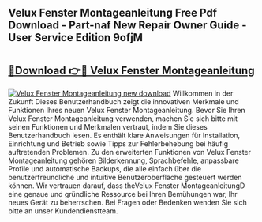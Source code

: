 ## Velux Fenster Montageanleitung Free Pdf Download - Part-naf New Repair Owner Guide - User Service Edition 9ofjM

# <h2><a href="http://df791m.blite.top/?on=Velux+Fenster+Montageanleitung">🔗Download 👉🔴 Velux Fenster Montageanleitung</a></h2>

[![Velux Fenster Montageanleitung new download](https://i.imgur.com/lujVjoI.png)](http://df791m.blite.top/?on=Velux+Fenster+Montageanleitung)
Willkommen in der Zukunft Dieses Benutzerhandbuch zeigt die innovativen Merkmale und Funktionen Ihres neuen Velux Fenster Montageanleitung. Bevor Sie Ihren Velux Fenster Montageanleitung verwenden, machen Sie sich bitte mit seinen Funktionen und Merkmalen vertraut, indem Sie dieses Benutzerhandbuch lesen. Es enthält klare Anweisungen für Installation, Einrichtung und Betrieb sowie Tipps zur Fehlerbehebung bei häufig auftretenden Problemen. Zu den erweiterten Funktionen von Velux Fenster Montageanleitung gehören Bilderkennung, Sprachbefehle, anpassbare Profile und automatische Backups, die alle einfach über die benutzerfreundliche und intuitive Benutzeroberfläche gesteuert werden können. Wir vertrauen darauf, dass theVelux Fenster MontageanleitungD eine genaue und gründliche Ressource bei Ihren Bemühungen war, Ihr neues Gerät zu beherrschen. Bei Fragen oder Bedenken wenden Sie sich bitte an unser Kundendienstteam.
